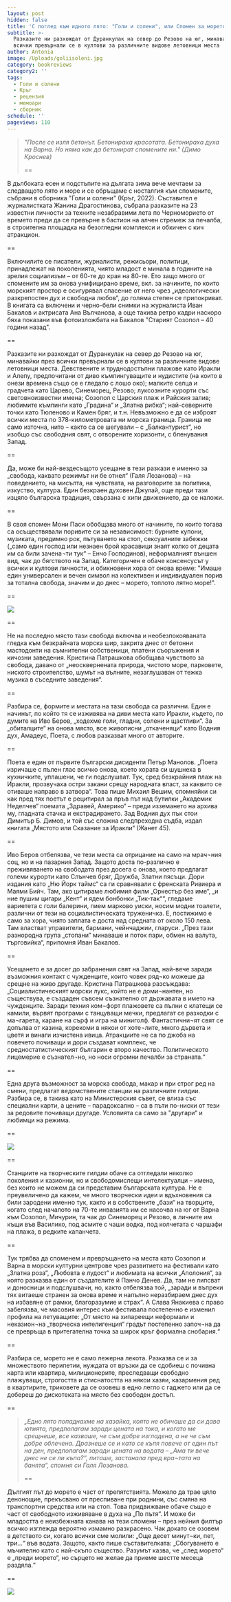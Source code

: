 ```yaml
---
layout: post
hidden: false
title: 'С поглед към идното лято: "Голи и солени", или Спомен за морето без бетон'
subtitle: >-
  Разказите ни разхождат от Дуранкулак на север до Резово на юг, минавайки през
  всички превърнали се в култови за различните видове летовници места
author: Antonia
image: /Uploads/goliisoleni.jpg
category: bookreviews
category2: ''
tags:
  - Голи и солени
  - Кръг
  - рецензия
  - мемоари
  - сборник
schedule: ''
pageviews: 110
---
```

> *"После се изля бетонът. Бетонираха красотата. Бетонираха духа на Варна. Но няма как да бетонират спомените ни." (Димо Кроснев)*
>
> \==

В дълбоката есен и подстъпите на дългата зима вече мечтаем за следващото лято и море и се обръщаме с носталгия към спомените, събрани в сборника "Голи и солени" (Кръг, 2022). Съставител е журналистката Жанина Драгостинова, събрала разказите на 23 известни личности за техните незабравими лета по Черноморието от времето преди да се превърне в бастион на алчен стремеж за печалба, в строителна площадка на безогледни комплекси и обкичен с кич атракцион.

\==

Включилите се писатели, журналисти, режисьори, политици, принадлежат на поколенията, чиято младост е минала в годините на зрелия социализъм – от 60-те до края на 80-те. Ето защо много от спомените им за онова унифицирано време, вкл. за начините, по които морският простор е осигурявал спасение от него чрез „идеологически разкрепостен дух и свободна любов“, до голяма степен се припокриват. В книгата са включени и черно-бели снимки на журналиста Иван Бакалов и актрисата Ана Вълчанова, а още такива ретро кадри наскоро бяха показани във фотоизложбата на Бакалов "Старият Созопол – 40 години назад". 

\==

Разказите ни разхождат от Дуранкулак на север до Резово на юг, минавайки през всички превърнали се в култови за различните видове летовници места. Девствените и труднодостъпни плажове като Иракли и Алепу, предпочитани от диво къмпингуващите и нудистите (на които в онези времена също се е гледало с лошо око); малките селца и градчета като Царево, Синеморец, Резово; луксозните курорти със световноизвестни имена; Созопол с Царския плаж и Райския залив; любимите къмпинги като „Градина“ и „Златна рибка“; най-северните точки като Тюленово и Камен бряг, и т.н. Невъзможно е да се изброят всички места по 378-километровата ни морска граница. Граница не само източна, нито – както са се шегували – с „Балкантурист“, но изобщо със свободния свят, с отворените хоризонти, с бленувания Запад.  

\==

Да, може би най-вездесъщото усещане в тези разкази е именно за „свобода, каквато режимът ни бе отнел“ (Галя Лозанова) – на поведението, на мисълта, на чувствата, на разговорите за политика, изкуство, култура. Един безкраен духовен Джулай, още преди тази изцяло българска традиция, свързана с хипи движението, да се наложи. 

\==

В своя спомен Мони Паси обобщава много от начините, по които тогава са осъществявали поривите си за независимост: бурните купони, музиката, предимно рок, пътуването на стоп, сексуалните забежки („само един господ или незнаен брой красавици знаят колко от децата им са били зачена¬ти тук“ – Енчо Господинов), неформалният външен вид, чак до бягството на Запад. Категоричен е обаче консенсусът у всички и култови личности, и обикновени хора от онова време: "Имаше един универсален и вечен символ на колективен и индивидуален порив за тотална свобода, значим и до днес – морето, топлото лятно море!". 

\==

![](/Uploads/golisoleni2.jpg)

\=﻿=

Не на последно място тази свобода включва и необезпокояваната гледка към безкрайната морска шир, закрита днес от бетонни мастодонти на съмнителни собственици, платени съоръжения и кичозни заведения. Кристина Патрашкова обобщава чувството за свобода, давано от „неосквернената природа, чистото море, парковете, ниското строителство, шумът на вълните, незаглушаван от тежка музика в съседните заведения“. 

\==

Разбира се, формите и местата на тази свобода са различни. Един е начинът, по който тя се изживява на диви места като Иракли, където, по думите на Иво Беров, „ходехме голи, гладни, солени и щастливи“. За „обиталците“ на онова място, все живописни „откаченяци“ като Водния дух, Амадеус, Поета, с любов разказват много от авторите. 

\==

Поета е един от първите български дисиденти Петър Манолов. „Поета изричаше с пълен глас всичко онова, което хората си шушнеха в кухничките, уплашени, че ги подслушват. Тук, сред безкрайния плаж на Иракли, прозвучаха остри закани срещу народната власт, за каквито се отиваше направо в затвора“. Това пише Михаил Вешим, спомняйки си как пред тях поетът е рецитирал за пръв път над бутилки „Академик Неделчев“ поемата „Здравей, Америко“ – преди изземането на архива му, гладната стачка и екстрадирането. Зад Водния дух пък стои Димитър Б. Димов, и той със сложна следпреходна съдба, издал книгата „Мястото или Сказание за Иракли“ (Жанет 45).

\==

Иво Беров отбелязва, че тези места са отрицание на само на мрач¬ния соц, но и на пазарния Запад. Защото доста по-различно е преживяването на свободата през досега с онова, което предлагат големи курорти като Слънчев бряг, Дружба, Златни пясъци. Дори издания като „Ню Йорк таймс“ са ги сравнявали с френската Ривиера и Маями Бийч. Там, ако цитираме любимия филм „Оркестър без име“, „и ние пушим цигари „Кент“ и ядем бонбонки „Тик-так““, гледаме вариетета с голи балерини, пием марково уиски, носим модни тоалети, различни от тези на социалистическата труженичка. Е, постижимо е само за хора, чиято заплата е доста над средната от около 150 лева. Там властват управители, бармани, чейнчаджии, гларуси. „През тази разнородна група „стопани” минаваше и поток пари, обмен на валута, търговийка“, припомня Иван Бакалов.

\==

Усещането е за досег до забранения свят на Запад, най-вече заради възможния контакт с чужденците, които човек ряд¬ко можеше да срещне на живо другаде. Кристина Патрашкова разсъждава: „Социалистическият морски лукс, който не е доми¬нантен, но съществува, е създаден съвсем съзнателно от държавата в името на чужденците. Заради техния ком¬форт плажовете са пълни с клатещи се камили, вървят програми с танцуващи мечки, предлагат се разходки с ма¬гарета, каране на сърф и игра на миниголф. Фантастични¬ят свят се допълва от казина, корекоми в някои от хоте¬лите, много дървета и цветя и винаги изчистена ивица. Атракциите не са по джоба на повечето почиващи и дори създават комплекс, че средностатистическият българин е второ качество. Политическото лицемерие е съзнател¬но, но носи огромни печалби за страната.“

\==

Една друга възможност за морска свобода, макар и при строг ред на смени, предлагат ведомствените станции на различните гилдии. Разбира се, в такива като на Министерския съвет, се влиза със специални карти, а цените – парадоксално – са в пъти по-ниски от тези за редовите почиващи другаде. Условията са само за "другари“ и любимци на режима. 

\==

![](/Uploads/golisoleni1.jpg)

\=﻿=

Станциите на творческите гилдии обаче са отгледали няколко поколения и казионни, но и свободомислещи интелектуалци – имена, без които не можем да си представим българската култура. Не е преувеличено да кажем, че много творчески идеи и вдъхновения са били зародени именно тук, както и в собствените „бази“ на творците, когато след началото на 70-те инвазията им се насочва на юг от Варна към Созопол, Мичурин, та чак до Синеморец и Резово, в личните им къщи във Василико, под асмите с чаши водка, под колчетата с чаршафи на плажа, в редките капанчета. 

\==

Тук трябва да споменем и превръщането на места като Созопол и Варна в морски културни центрове чрез развитието на фестивали като „Златна роза“, „Любовта е лудост“ и любимата на всички „Аполония“, за която разказва един от създателите й Панчо Денев. Да, там не липсват и доносници и подслушвачи, но, както отбелязва той, „заради и въпреки тях витаеше странен за онова време и напълно неразбираем днес дух на избавяне от рамки, благоразумие и страх“. А Слава Янакиева с право забелязва, че масовия интерес към фестивала постепенно е изменил профила на летуващите: „От място на хипареещи неформали и неказион¬на „творческа интелигенция“ градът постепенно започ¬на да се превръща в притегателна точка за широк кръг формална снобария.“

\==

Разбира се, морето не е само лежерна лекота. Разказва се и за множеството перипетии, нуждата от връзки да се сдобиеш с почивна карта или квартира, милиционерите, преследващи свободно плажуващи, строгостта и стиснатостта на някои хазяи, казармения ред в квартирите, триковете да се озовеш в едно легло с гаджето или да се добереш до дискотеката на място без свободен достъп.

\==

> *„Едно лято попаднахме на хазайка, която не обичаше да си дава ютията, предполагам заради цената на тока, и когато ме срещнеше, все казваше, че съм добре изгладена, а не че съм добре облечена. Дразнеше се и като се къпя повече от един път на ден, предполагам заради цената на водата – „Ама ти вече днес не се ли къпа?“, питаше, застанала пред вра¬тата на банята“, спомня си Галя Лозанова.* 
>
> \==

Дългият път до морето е част от препятствията. Можело да трае цяло денонощие, прекъсвано от преспиване при роднини, със смяна на транспортни средства или на стоп. Това придвижване обаче също е част от свободното изживяване в духа на „По пътя“. И може би младостта е неизбежната канава на тези спомени – през нейния филтър всичко изглежда вероятно измамно разкрасено. Чак докато се озовем в детството си, когато всички сме молили: „Още десет минут¬ки, пет, три…“ във водата. Защото, както пише съставителката: „Сбогуването е мъчително като с най-скъпо същество. Разумът казва, че „след морето“ е „преди морето“, но сърцето не желае да приеме шестте месеца раздяла.“

\=﻿=

![](/Uploads/dsc_9750-1-.jpg)